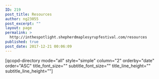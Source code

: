 ```yaml
---
ID: 219
post_title: Resources
author: ng23055
post_excerpt: ""
layout: page
permalink: >
  http://inthespotlight.shepherdmaplesyrupfestival.com/resources
published: true
post_date: 2017-12-21 00:06:09
---
```

[qcopd-directory mode="all" style="simple" column="2" orderby="date" order="ASC" title_font_size="" subtitle_font_size="" title_line_height="" subtitle_line_height=""]